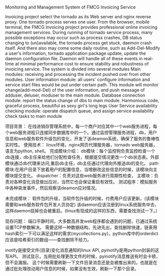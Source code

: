 Monitoring and Management System of FMCG Invoicing Service

Invoicing project select the tornado as its Web server and nginx reverse proxy. One tornado process serves one user.
From the browser, mobile terminal, the FMCG Invoicing project provides professional online invoicing management services.
During running of tornado service process, many possible exceptions may occur such as process crashes, DB status changing to (un)available, the tornado process get stuck, daemon crash itself. 
And there also may come some daily routine, such as Add-Del-Modify a user's information, tornado application package update, update the daemon configuration file. 
Daemon will handle all of these events in real-time at minimal performance cost to ensure stability and robustness of invoicing service.
The system is divided into several modules
	Main modules:
		receiving and processing the incident pushed over from other modules.
	User information module:
		all users' configure information and service start files would be put under certain path. This module will monitor change(add-mod-Del) of the user information, and push message of adduser, deluser, moduser to the main module.
	Database connection module:
		report the status change of dbs to main module. Harmonious code, graceful process, beautiful as sexy girl's long legs
	User Service availability checking module:
		operate dispatch queue, and assign service availability  check tasks to main module


项目背景：      在线进销存管理系统中，每一个商户对应其中一个web服务进程，每个web服务进程只连接同步数据库中的一个。通过监控管理服务进程，db，用户信息和web服务软件升级包的变化，开发了该deamon系统，确保了服务的鲁棒性实时性。
使用技术：     linux环境，nginx网页代理服务器，tornado web服务器，语言为python, shell。
完成模块介绍：
db模块：每个监控狗负责监控检查一个db连接，db主任来给他们分配检查任务，根据提交情况更改一个db状态表。外部模块通过db代理来访问,重启db主任，db主任通过代理向外推送db的变化。
path模块:在用户目录下放着用户的配置信息，当增删改这些信息的时候，该模块向主模块提交变化。
dispatcher：负责对这些web服务进行周期性检查，
主模块：负责对各种变化消息做出应对，当然它也会保证重启有效性。
测试程序：模拟服务中各种突发事件，然后观察该deamon应对情况。

未完成模块：
  软件包的升级，当软件包升级的时候，付费用户应该更新。(该模块需要和web服务软件包开发人员协定)
  该daemon应该注册到linux系统服务中去，这样daemon挂掉也会被重启。(linux有现成的这样的东西，需要查找测试一下。)

现存问题：
端口平静时间，大多数高并发web程序都会遇到的问题，已通过系统设置TCP参数解决。
需要这样一种数据结构，先进先出，查找删除快速，链表用hash索引一下可以满足这样的需求(mycollections.py)，python库中的orderdict应该是哈希索引的数组——查找删除不给力。

inotify是接受文件(目录)变化消息通知的linux API, pyinotify是用python封装的这写API。
测试显示，当用批处理更改文件的时候，pyinotify消息推送有时会卡顿，但不会漏报。 
这个时候需要刷新一下文件目录消息还是会被推出来的。也就是在通过批处理改动用户信息的时候，如果没有生效，刷新一下那个目录。

